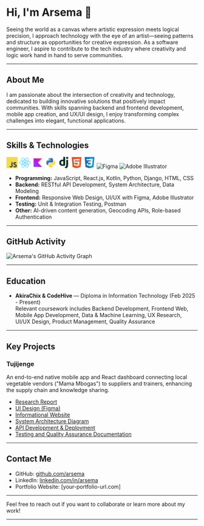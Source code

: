 # Hi, I'm Arsema 👋

Seeing the world as a canvas where artistic expression meets logical precision, I approach technology with the eye of an artist—seeing patterns and structure as opportunities for creative expression. As a software engineer, I aspire to contribute to the tech industry where creativity and logic work hand in hand to serve communities.

---

## About Me

I am passionate about the intersection of creativity and technology, dedicated to building innovative solutions that positively impact communities. With skills spanning backend and frontend development, mobile app creation, and UX/UI design, I enjoy transforming complex challenges into elegant, functional applications.

---

## Skills & Technologies

<p>
  <img alt="JavaScript" src="https://raw.githubusercontent.com/devicons/devicon/master/icons/javascript/javascript-original.svg" width="30" height="30"/>
  <img alt="React" src="https://raw.githubusercontent.com/devicons/devicon/master/icons/react/react-original.svg" width="30" height="30"/>
  <img alt="Kotlin" src="https://raw.githubusercontent.com/devicons/devicon/master/icons/kotlin/kotlin-original.svg" width="30" height="30"/>
  <img alt="Python" src="https://raw.githubusercontent.com/devicons/devicon/master/icons/python/python-original.svg" width="30" height="30"/>
  <img alt="Django" src="https://raw.githubusercontent.com/devicons/devicon/master/icons/django/django-plain.svg" width="30" height="30"/>
  <img alt="HTML5" src="https://raw.githubusercontent.com/devicons/devicon/master/icons/html5/html5-original.svg" width="30" height="30"/>
  <img alt="CSS3" src="https://raw.githubusercontent.com/devicons/devicon/master/icons/css3/css3-original.svg" width="30" height="30"/>
  <img alt="Figma" src="https://cdn.jsdelivr.net/gh/devicons/devicon/icons/figma/figma-original.svg" width="30" height="30"/>
  <img alt="Adobe Illustrator" src="https://cdn.jsdelivr.net/gh/devicons/devicon/icons/adobeillustrator/adobeillustrator-plain.svg" width="30" height="30"/>
</p>

- **Programming:** JavaScript, React.js, Kotlin, Python, Django, HTML, CSS  
- **Backend:** RESTful API Development, System Architecture, Data Modeling  
- **Frontend:** Responsive Web Design, UI/UX with Figma, Adobe Illustrator  
- **Testing:** Unit & Integration Testing, Postman  
- **Other:** AI-driven content generation, Geocoding APIs, Role-based Authentication  

---

## GitHub Activity

![Arsema's GitHub Activity Graph](https://github-readme-activity-graph.vercel.app/graph?username=arsema&theme=dracula&hide_border=true)

---

## Education

- **AkiraChix & CodeHive** — Diploma in Information Technology (Feb 2025 - Present)  
  Relevant coursework includes Backend Development, Frontend Web, Mobile App Development, Data & Machine Learning, UX Research, UI/UX Design, Product Management, Quality Assurance  

---

## Key Projects

### Tujijenge
An end-to-end native mobile app and React dashboard connecting local vegetable vendors ("Mama Mbogas") to suppliers and trainers, enhancing the supply chain and knowledge sharing.

- [Research Report](https://docs.google.com/document/d/1uzVBnQQ3W4AXEiwSyYypj46ppg57uP9rCZxeBVC8w4Q/edit?tab=t.0)  
- [UI Design (Figma)](https://www.figma.com/design/tDZATnBrsUtK8RLdjFEGY1/Tujijenge-UI--Personas?node-id=443-2&t=BJeqyjfALZUDE56L-1)  
- [Informational Website](https://tujijenge-informational.netlify.app/)  
- [System Architecture Diagram](https://drive.google.com/file/d/1INn2fdrdH_JuNTINOzegWQy-Z5Fhs1b2/view?usp=drive_link)  
- [API Development & Deployment](https://tujijenge-80574b5b19f6.herokuapp.com/api/)  
- [Testing and Quality Assurance Documentation](https://docs.google.com/spreadsheets/d/1ZUH1m3Gpxw4QDZukNx7D1pgWAlK9E9LYfFTMIhsNQhs/edit?gid=1124870771#gid=1124870771)  

---

## Contact Me

- GitHub: [github.com/arsema](https://github.com/arsema)  
- LinkedIn: [linkedin.com/in/arsema](https://linkedin.com/in/arsema)  
- Portfolio Website: [your-portfolio-url.com]  

---

Feel free to reach out if you want to collaborate or learn more about my work!

---
